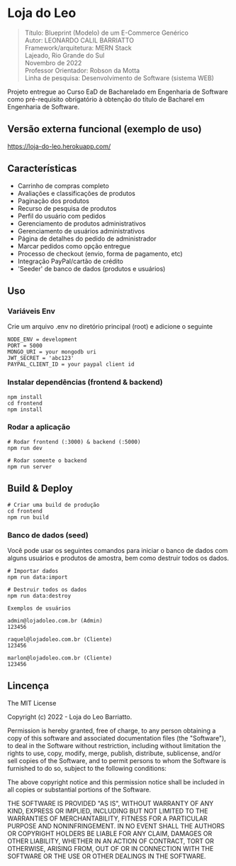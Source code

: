 # Loja do Leo

> Título: Blueprint (Modelo) de um E-Commerce Genérico\
> Autor: LEONARDO CALIL BARRIATTO\
> Framework/arquitetura: MERN Stack\
> Lajeado, Rio Grande do Sul\
> Novembro de 2022\
> Professor Orientador: Robson da Motta\
> Linha de pesquisa: Desenvolvimento de Software (sistema WEB)


Projeto entregue ao Curso EaD de Bacharelado em Engenharia de Software como pré-requisito obrigatório à obtenção do título de Bacharel em Engenharia de Software.

## Versão externa funcional (exemplo de uso)
https://loja-do-leo.herokuapp.com/

## Características

- Carrinho de compras completo
- Avaliações e classificações de produtos
- Paginação dos produtos
- Recurso de pesquisa de produtos
- Perfil do usuário com pedidos
- Gerenciamento de produtos administrativos
- Gerenciamento de usuários administrativos
- Página de detalhes do pedido de administrador
- Marcar pedidos como opção entregue
- Processo de checkout (envio, forma de pagamento, etc)
- Integração PayPal/cartão de crédito
- 'Seeder' de banco de dados (produtos e usuários)

## Uso

### Variáveis Env 

Crie um arquivo .env no diretório principal (root) e adicione o seguinte

```
NODE_ENV = development
PORT = 5000
MONGO_URI = your mongodb uri
JWT_SECRET = 'abc123'
PAYPAL_CLIENT_ID = your paypal client id
```

### Instalar dependências (frontend & backend)

```
npm install
cd frontend
npm install
```

### Rodar a aplicação

```
# Rodar frontend (:3000) & backend (:5000)
npm run dev

# Rodar somente o backend
npm run server
```

## Build & Deploy

```
# Criar uma build de produção
cd frontend
npm run build
```

### Banco de dados (seed)

Você pode usar os seguintes comandos para iniciar o banco de dados com alguns usuários e produtos de amostra, bem como destruir todos os dados.

```
# Importar dados
npm run data:import

# Destruir todos os dados
npm run data:destroy
```

```
Exemplos de usuários

admin@lojadoleo.com.br (Admin)
123456

raquel@lojadoleo.com.br (Cliente)
123456

marlon@lojadoleo.com.br (Cliente)
123456
```


## Lincença

The MIT License

Copyright (c) 2022 - Loja do Leo Barriatto.

Permission is hereby granted, free of charge, to any person obtaining a copy
of this software and associated documentation files (the "Software"), to deal
in the Software without restriction, including without limitation the rights
to use, copy, modify, merge, publish, distribute, sublicense, and/or sell
copies of the Software, and to permit persons to whom the Software is
furnished to do so, subject to the following conditions:

The above copyright notice and this permission notice shall be included in
all copies or substantial portions of the Software.

THE SOFTWARE IS PROVIDED "AS IS", WITHOUT WARRANTY OF ANY KIND, EXPRESS OR
IMPLIED, INCLUDING BUT NOT LIMITED TO THE WARRANTIES OF MERCHANTABILITY,
FITNESS FOR A PARTICULAR PURPOSE AND NONINFRINGEMENT. IN NO EVENT SHALL THE
AUTHORS OR COPYRIGHT HOLDERS BE LIABLE FOR ANY CLAIM, DAMAGES OR OTHER
LIABILITY, WHETHER IN AN ACTION OF CONTRACT, TORT OR OTHERWISE, ARISING FROM,
OUT OF OR IN CONNECTION WITH THE SOFTWARE OR THE USE OR OTHER DEALINGS IN
THE SOFTWARE.
